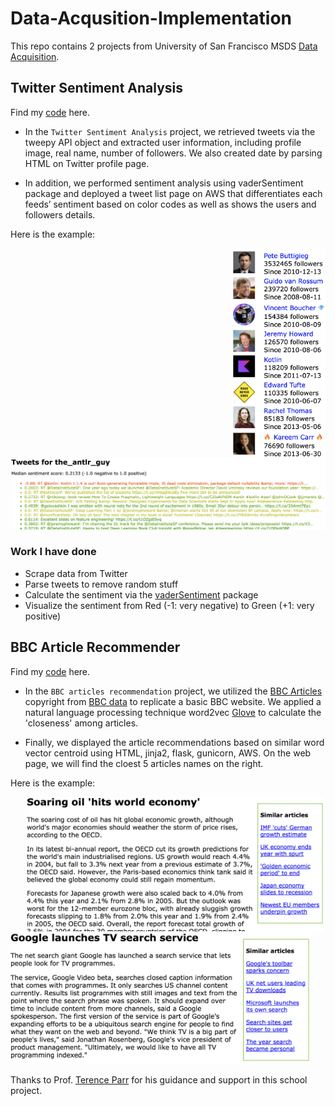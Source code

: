 # Data-Acqusition-Implementation

This repo contains 2 projects from University of San Francisco MSDS [Data Acquisition](https://github.com/zren15/msds692-Data-Acquisition).

## Twitter Sentiment Analysis 

Find my [code](https://github.com/zren15/Data-Acqusition-Implementation/tree/main/twitter_sentiment_analysis/Code) here. 

- In the `Twitter Sentiment Analysis` project, we retrieved tweets via the tweepy API object and extracted user information, including profile image, real name, number of followers. We also created date by parsing HTML on Twitter profile page.

- In addition, we performed sentiment analysis using vaderSentiment package and deployed a tweet list page on AWS that differentiates each feeds’ sentiment based on color codes as well as shows the users and followers details.

Here is the example:

<img src='twitter_sentiment_analysis/figures/parrt-follows.png' width="150" align="right"> 
<img src='twitter_sentiment_analysis/figures/parrt-tweets.png' width="800" >

### Work I have done
+ Scrape data from Twitter
+ Parse tweets to remove random stuff
+ Calculate the sentiment via the [vaderSentiment](https://github.com/cjhutto/vaderSentiment) package
+ Visualize the sentiment from Red (-1: very negative) to Green (+1: very positive)

## BBC Article Recommender

Find my [code](https://github.com/zren15/Data-Acqusition-Implementation/tree/main/article_recommender/Code) here. 

- In the `BBC articles recommendation` project, we utilized the [BBC Articles](https://github.com/zren15/Data-Acqusition-Implementation/tree/main/article_recommender/Code/bbc) copyright from [BBC data](http://mlg.ucd.ie/datasets/bbc.html) to replicate a basic BBC website. We applied a natural language processing technique word2vec [Glove](https://nlp.stanford.edu/projects/glove/) to calculate the 'closeness' among articles.

- Finally, we displayed the article recommendations based on similar word vector centroid using HTML, jinja2, flask, gunicorn, AWS. On the web page, we will find the cloest 5 articles names on the right.

Here is the example:

<img src='article_recommender/figures/article1.png' width="480"  align="right">
<img src='article_recommender/figures/article2.png' width="480" >


Thanks to Prof. [Terence Parr](https://github.com/parrt) for his guidance and support in this school project.

